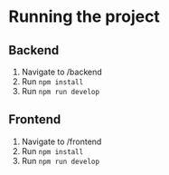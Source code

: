 # Running the project

## Backend

1. Navigate to /backend
2. Run `npm install`
3. Run `npm run develop`

## Frontend

1. Navigate to /frontend
2. Run `npm install`
3. Run `npm run develop`
